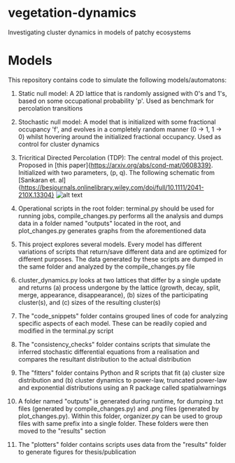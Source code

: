 # vegetation-dynamics
Investigating cluster dynamics in models of patchy ecosystems

# Models

This repository contains code to simulate the following models/automatons:
1) Static null model: A 2D lattice that is randomly assigned with 0's and 1's, based on some occupational probability 'p'. Used as benchmark for percolation transitions
2) Stochastic null model: A model that is initialized with some fractional occupancy 'f', and evolves in a completely random manner (0 -> 1, 1 -> 0) whilst hovering around the initialized fractional occupancy. Used as control for cluster dynamics
3) Tricritical Directed Percolation (TDP): The central model of this project. Proposed in [this paper]{https://arxiv.org/abs/cond-mat/0608339}. Initialized with two parameters, (p, q). The following schematic from [Sankaran et. al]{https://besjournals.onlinelibrary.wiley.com/doi/full/10.1111/2041-210X.13304}
![alt text](https://i.ibb.co/k95q8tF/tdp-schematic.png)


1) Operational scripts in the root folder: terminal.py should be used for running jobs, compile_changes.py performs all the analysis and dumps data in a folder named "outputs" located in the root, and plot_changes.py generates graphs from the aforementioned data
2) This project explores several models.  Every model has different variations of scripts that return/save different data and are optimized for different purposes. The data generated by these scripts are dumped in the same folder and analyzed by the compile_changes.py file
3) cluster_dynamics.py looks at two lattices that differ by a single update and returns (a) process undergone by the lattice (growth, decay, split, merge, appearance, disappearance), (b) sizes of the participating cluster(s), and (c) sizes of the resulting cluster(s)
4) The "code_snippets" folder contains grouped lines of code for analyzing specific aspects of each model. These can be readily copied and modified in the terminal.py script
5) The "consistency_checks" folder contains scripts that simulate the inferred stochastic differential equations from a realisation and compares the resultant distribution to the actual distribution
6) The "fitters" folder contains Python and R scripts that fit (a) cluster size distribution and (b) cluster dynamics to power-law, truncated power-law and exponential distributions using an R package called spatialwarnings
7) A folder named "outputs" is generated during runtime, for dumping .txt files (generated by compile_changes.py) and .png files (generated by plot_changes.py). Within this folder, organizer.py can be used to group files with same prefix into a single folder. These folders were then moved to the "results" section
8) The "plotters" folder contains scripts uses data from the "results" folder to generate figures for thesis/publication
